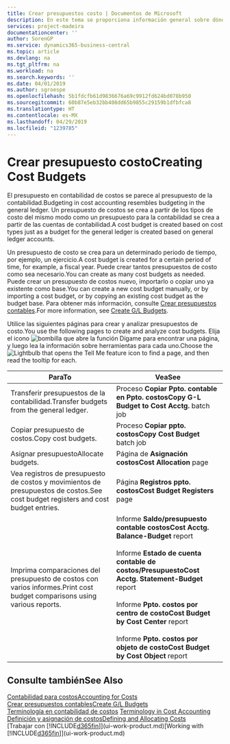 ```yaml
---
title: Crear presupuestos costo | Documentos de Microsoft
description: En este tema se proporciona información general sobre dónde crear y analizar presupuestos de costos.
services: project-madeira
documentationcenter: ''
author: SorenGP
ms.service: dynamics365-business-central
ms.topic: article
ms.devlang: na
ms.tgt_pltfrm: na
ms.workload: na
ms.search.keywords: ''
ms.date: 04/01/2019
ms.author: sgroespe
ms.openlocfilehash: 5b1fdcfb61d9836676a69c9912fd624bd078b950
ms.sourcegitcommit: 60b87e5eb32bb408dd65b9855c29159b1dfbfca8
ms.translationtype: HT
ms.contentlocale: es-MX
ms.lasthandoff: 04/29/2019
ms.locfileid: "1239785"
---
```

# <a name="creating-cost-budgets"></a><span data-ttu-id="f7dd1-103">Crear presupuesto costo</span><span class="sxs-lookup"><span data-stu-id="f7dd1-103">Creating Cost Budgets</span></span>
<span data-ttu-id="f7dd1-104">El presupuesto en contabilidad de costos se parece al presupuesto de la contabilidad.</span><span class="sxs-lookup"><span data-stu-id="f7dd1-104">Budgeting in cost accounting resembles budgeting in the general ledger.</span></span> <span data-ttu-id="f7dd1-105">Un presupuesto de costos se crea a partir de los tipos de costo del mismo modo como un presupuesto para la contabilidad se crea a partir de las cuentas de contabilidad.</span><span class="sxs-lookup"><span data-stu-id="f7dd1-105">A cost budget is created based on cost types just as a budget for the general ledger is created based on general ledger accounts.</span></span>  

<span data-ttu-id="f7dd1-106">Un presupuesto de costo se crea para un determinado periodo de tiempo, por ejemplo, un ejercicio.</span><span class="sxs-lookup"><span data-stu-id="f7dd1-106">A cost budget is created for a certain period of time, for example, a fiscal year.</span></span> <span data-ttu-id="f7dd1-107">Puede crear tantos presupuestos de costo como sea necesario.</span><span class="sxs-lookup"><span data-stu-id="f7dd1-107">You can create as many cost budgets as needed.</span></span> <span data-ttu-id="f7dd1-108">Puede crear un presupuesto de costos nuevo, importarlo o copiar uno ya existente como base.</span><span class="sxs-lookup"><span data-stu-id="f7dd1-108">You can create a new cost budget manually, or by importing a cost budget, or by copying an existing cost budget as the budget base.</span></span> <span data-ttu-id="f7dd1-109">Para obtener más información, consulte [Crear presupuestos contables](finance-how-create-budgets.md).</span><span class="sxs-lookup"><span data-stu-id="f7dd1-109">For more information, see [Create G/L Budgets](finance-how-create-budgets.md).</span></span>

<span data-ttu-id="f7dd1-110">Utilice las siguientes páginas para crear y analizar presupuestos de costo.</span><span class="sxs-lookup"><span data-stu-id="f7dd1-110">You use the following pages to create and analyze cost budgets.</span></span> <span data-ttu-id="f7dd1-111">Elija el icono ![bombilla que abre la función Dígame](media/ui-search/search_small.png "Dígame que desea hacer") para encontrar una página, y luego lea la información sobre herramientas para cada uno.</span><span class="sxs-lookup"><span data-stu-id="f7dd1-111">Choose the ![Lightbulb that opens the Tell Me feature](media/ui-search/search_small.png "Tell me what you want to do") icon to find a page, and then read the tooltip for each.</span></span>

|<span data-ttu-id="f7dd1-112">Para</span><span class="sxs-lookup"><span data-stu-id="f7dd1-112">To</span></span>|<span data-ttu-id="f7dd1-113">Vea</span><span class="sxs-lookup"><span data-stu-id="f7dd1-113">See</span></span>|  
|--------|---------|  
|<span data-ttu-id="f7dd1-114">Transferir presupuestos de la contabilidad.</span><span class="sxs-lookup"><span data-stu-id="f7dd1-114">Transfer budgets from the general ledger.</span></span>|<span data-ttu-id="f7dd1-115">Proceso **Copiar Ppto. contable en Ppto. costos**</span><span class="sxs-lookup"><span data-stu-id="f7dd1-115">**Copy G-L Budget to Cost Acctg.** batch job</span></span>|  
|<span data-ttu-id="f7dd1-116">Copiar presupuesto de costos.</span><span class="sxs-lookup"><span data-stu-id="f7dd1-116">Copy cost budgets.</span></span>|<span data-ttu-id="f7dd1-117">Proceso **Copiar ppto. costos**</span><span class="sxs-lookup"><span data-stu-id="f7dd1-117">**Copy Cost Budget** batch job</span></span>|  
|<span data-ttu-id="f7dd1-118">Asignar presupuesto</span><span class="sxs-lookup"><span data-stu-id="f7dd1-118">Allocate budgets.</span></span>|<span data-ttu-id="f7dd1-119">Página de **Asignación costos**</span><span class="sxs-lookup"><span data-stu-id="f7dd1-119">**Cost Allocation** page</span></span>|  
|<span data-ttu-id="f7dd1-120">Vea registros de presupuesto de costos y movimientos de presupuestos de costos.</span><span class="sxs-lookup"><span data-stu-id="f7dd1-120">See cost budget registers and cost budget entries.</span></span>|<span data-ttu-id="f7dd1-121">Página **Registros ppto. costos**</span><span class="sxs-lookup"><span data-stu-id="f7dd1-121">**Cost Budget Registers** page</span></span>|  
|<span data-ttu-id="f7dd1-122">Imprima comparaciones del presupuesto de costos con varios informes.</span><span class="sxs-lookup"><span data-stu-id="f7dd1-122">Print cost budget comparisons using various reports.</span></span>|<span data-ttu-id="f7dd1-123">Informe **Saldo/presupuesto contable costos**</span><span class="sxs-lookup"><span data-stu-id="f7dd1-123">**Cost Acctg. Balance-Budget** report</span></span><br /><br /> <span data-ttu-id="f7dd1-124">Informe **Estado de cuenta contable de costos/Presupuesto**</span><span class="sxs-lookup"><span data-stu-id="f7dd1-124">**Cost Acctg. Statement-Budget** report</span></span><br /><br /> <span data-ttu-id="f7dd1-125">Informe **Ppto. costos por centro de costo**</span><span class="sxs-lookup"><span data-stu-id="f7dd1-125">**Cost Budget by Cost Center** report</span></span><br /><br /> <span data-ttu-id="f7dd1-126">Informe **Ppto. costos por objeto de costo**</span><span class="sxs-lookup"><span data-stu-id="f7dd1-126">**Cost Budget by Cost Object** report</span></span>|  

## <a name="see-also"></a><span data-ttu-id="f7dd1-127">Consulte también</span><span class="sxs-lookup"><span data-stu-id="f7dd1-127">See Also</span></span>  
[<span data-ttu-id="f7dd1-128">Contabilidad para costos</span><span class="sxs-lookup"><span data-stu-id="f7dd1-128">Accounting for Costs</span></span>](finance-manage-cost-accounting.md)  
[<span data-ttu-id="f7dd1-129">Crear presupuestos contables</span><span class="sxs-lookup"><span data-stu-id="f7dd1-129">Create G/L Budgets</span></span>](finance-how-create-budgets.md)  
<span data-ttu-id="f7dd1-130">[Terminología en contabilidad de costos](finance-terminology-in-cost-accounting.md) </span><span class="sxs-lookup"><span data-stu-id="f7dd1-130">[Terminology in Cost Accounting](finance-terminology-in-cost-accounting.md) </span></span>  
[<span data-ttu-id="f7dd1-131">Definición y asignación de costos</span><span class="sxs-lookup"><span data-stu-id="f7dd1-131">Defining and Allocating Costs</span></span>](finance-define-and-allocate-costs.md)  
<span data-ttu-id="f7dd1-132">[Trabajar con [!INCLUDE[d365fin](includes/d365fin_md.md)]](ui-work-product.md)</span><span class="sxs-lookup"><span data-stu-id="f7dd1-132">[Working with [!INCLUDE[d365fin](includes/d365fin_md.md)]](ui-work-product.md)</span></span>
